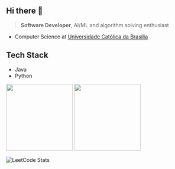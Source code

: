 ## Hi there 👋
> **Software Developer**, AI/ML and algorithm solving enthusiast
- Computer Science at [Universidade Católica da Brasília](https://ucb.catolica.edu.br/)

## Tech Stack
- Java
- Python


<div>
  <a hrf="https://github.com/rdAraujoV">
  <img height="180em" src="https://github-readme-stats.vercel.app/api?username=rdAraujoV&show_icons=true&theme=dark&include_all_commits=true&count_private=true"/>
  <img height="180em" src="https://github-readme-stats.vercel.app/api/top-langs/?username=rdAraujoV&layout-compact&langs_count=16&theme=dark"/>
</div>
    
![LeetCode Stats](https://leetcard.jacoblin.cool/rdaraujov?theme=dark&font=Roboto%20Condensed&ext=activity)
<!--
**rdAraujoV/rdAraujoV** is a ✨ _special_ ✨ repository because its `README.md` (this file) appears on your GitHub profile.

Here are some ideas to get you started:

- 🔭 I’m currently working on ...
- 🌱 I’m currently learning ...
- 👯 I’m looking to collaborate on ...
- 🤔 I’m looking for help with ...
- 💬 Ask me about ...
- 📫 How to reach me: ...
- 😄 Pronouns: ...
- ⚡ Fun fact: ...
-->
